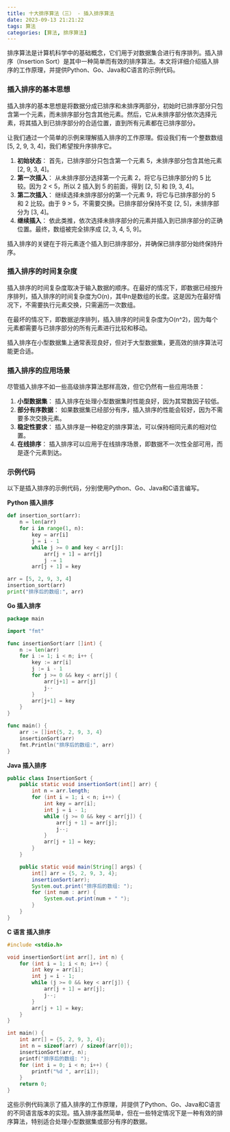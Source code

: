 ```yaml
---
title: 十大排序算法（三） - 插入排序算法
date: 2023-09-13 21:21:22
tags: 算法
categories: [算法, 排序算法]
---
```


排序算法是计算机科学中的基础概念，它们用于对数据集合进行有序排列。插入排序（Insertion Sort）是其中一种简单而有效的排序算法。本文将详细介绍插入排序的工作原理，并提供Python、Go、Java和C语言的示例代码。
<!--more-->

### 插入排序的基本思想
插入排序的基本思想是将数据分成已排序和未排序两部分，初始时已排序部分只包含第一个元素，而未排序部分包含其他元素。然后，它从未排序部分依次选择元素，将其插入到已排序部分的合适位置，直到所有元素都在已排序部分。

让我们通过一个简单的示例来理解插入排序的工作原理。假设我们有一个整数数组 [5, 2, 9, 3, 4]，我们希望按升序排序它。

1. **初始状态**： 首先，已排序部分只包含第一个元素 5，未排序部分包含其他元素 [2, 9, 3, 4]。
2. **第一次插入**： 从未排序部分选择第一个元素 2，将它与已排序部分的 5 比较。因为 2 < 5，所以 2 插入到 5 的前面，得到 [2, 5] 和 [9, 3, 4]。
3. **第二次插入**： 继续选择未排序部分的第一个元素 9，将它与已排序部分的 5 和 2 比较。由于 9 > 5，不需要交换。已排序部分保持不变 [2, 5]，未排序部分为 [3, 4]。
4. **继续插入**： 依此类推，依次选择未排序部分的元素并插入到已排序部分的正确位置。最终，数组被完全排序成 [2, 3, 4, 5, 9]。

插入排序的关键在于将元素逐个插入到已排序部分，并确保已排序部分始终保持升序。

### 插入排序的时间复杂度
插入排序的时间复杂度取决于输入数据的顺序。在最好的情况下，即数据已经按升序排列，插入排序的时间复杂度为O(n)，其中n是数组的长度。这是因为在最好情况下，不需要执行元素交换，只需遍历一次数组。

在最坏的情况下，即数据逆序排列，插入排序的时间复杂度为O(n^2)，因为每个元素都需要与已排序部分的所有元素进行比较和移动。

插入排序在小型数据集上通常表现良好，但对于大型数据集，更高效的排序算法可能更合适。

### 插入排序的应用场景
尽管插入排序不如一些高级排序算法那样高效，但它仍然有一些应用场景：
1. **小型数据集**： 插入排序在处理小型数据集时性能良好，因为其常数因子较低。
2. **部分有序数据**： 如果数据集已经部分有序，插入排序的性能会较好，因为不需要多次交换元素。
3. **稳定性要求**： 插入排序是一种稳定的排序算法，可以保持相同元素的相对位置。
4. **在线排序**： 插入排序可以应用于在线排序场景，即数据不一次性全部可用，而是逐个元素到达。

### 示例代码
以下是插入排序的示例代码，分别使用Python、Go、Java和C语言编写。

**Python 插入排序**
```python
def insertion_sort(arr):
    n = len(arr)
    for i in range(1, n):
        key = arr[i]
        j = i - 1
        while j >= 0 and key < arr[j]:
            arr[j + 1] = arr[j]
            j -= 1
        arr[j + 1] = key

arr = [5, 2, 9, 3, 4]
insertion_sort(arr)
print("排序后的数组:", arr)
```

**Go 插入排序**
```go
package main

import "fmt"

func insertionSort(arr []int) {
    n := len(arr)
    for i := 1; i < n; i++ {
        key := arr[i]
        j := i - 1
        for j >= 0 && key < arr[j] {
            arr[j+1] = arr[j]
            j--
        }
        arr[j+1] = key
    }
}

func main() {
    arr := []int{5, 2, 9, 3, 4}
    insertionSort(arr)
    fmt.Println("排序后的数组:", arr)
}
```

**Java 插入排序**
```java
public class InsertionSort {
    public static void insertionSort(int[] arr) {
        int n = arr.length;
        for (int i = 1; i < n; i++) {
            int key = arr[i];
            int j = i - 1;
            while (j >= 0 && key < arr[j]) {
                arr[j + 1] = arr[j];
                j--;
            }
            arr[j + 1] = key;
        }
    }

    public static void main(String[] args) {
        int[] arr = {5, 2, 9, 3, 4};
        insertionSort(arr);
        System.out.print("排序后的数组: ");
        for (int num : arr) {
            System.out.print(num + " ");
        }
    }
}
```

**C 语言 插入排序**
```c
#include <stdio.h>

void insertionSort(int arr[], int n) {
    for (int i = 1; i < n; i++) {
        int key = arr[i];
        int j = i - 1;
        while (j >= 0 && key < arr[j]) {
            arr[j + 1] = arr[j];
            j--;
        }
        arr[j + 1] = key;
    }
}

int main() {
    int arr[] = {5, 2, 9, 3, 4};
    int n = sizeof(arr) / sizeof(arr[0]);
    insertionSort(arr, n);
    printf("排序后的数组: ");
    for (int i = 0; i < n; i++) {
        printf("%d ", arr[i]);
    }
    return 0;
}
```

这些示例代码演示了插入排序的工作原理，并提供了Python、Go、Java和C语言的不同语言版本的实现。插入排序虽然简单，但在一些特定情况下是一种有效的排序算法，特别适合处理小型数据集或部分有序的数据。

